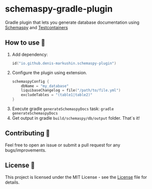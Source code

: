 # schemaspy-gradle-plugin

Gradle plugin that lets you generate database documentation using [Schemaspy](https://schemaspy.org)
and [Testcontainers](https://testcontainers.com)

## How to use 👣

1. Add dependency:
   ```kotlin
   id("io.github.denis-markushin.schemaspy-plugin")
   ```
2. Configure the plugin using extension.
   ```kotlin
   schemaspyConfig {
       dbName = "my_database"
       liquibaseChangelog = file("/path/to/file.yml")
       excludeTables = "(table1|table2)"
   }
   ```
3. Execute gradle `generateSchemaspyDocs` task:
   `gradle generateSchemaspyDocs`
4. Get output in gradle `build/schemaspy/db/output` folder. That`s it!

## Contributing 🤝

Feel free to open an issue or submit a pull request for any bugs/improvements.

## License 📄

This project is licensed under the MIT License - see
the [License](https://github.com/denis-markushin/schemaspy-gradle-plugin/blob/main/LICENSE) file for details.
